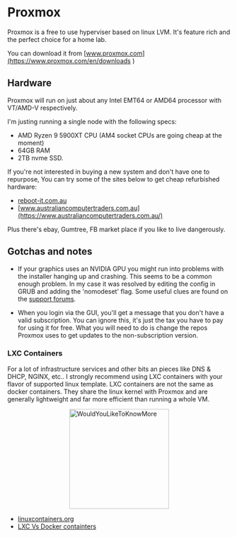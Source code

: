 # Proxmox

Proxmox is a free to use hyperviser based on linux LVM. It's feature rich and the perfect choice for a home lab. 

You can download it from [www.proxmox.com](https://www.proxmox.com/en/downloads )

## Hardware

Proxmox will run on just about any Intel EMT64 or AMD64 processor with VT/AMD-V respectively. 

I'm justing running a single node with the following specs: 

- AMD Ryzen 9 5900XT CPU (AM4 socket CPUs are going cheap at the moment)
- 64GB RAM
- 2TB nvme SSD. 

If you're not interested in buying a new system and don't have one to repurpose, You can try some of the sites below to get cheap refurbished hardware: 

- [reboot-it.com.au](https://reboot-it.com.au/)
- [www.australiancomputertraders.com.au](https://www.australiancomputertraders.com.au/)

Plus there's ebay, Gumtree, FB market place if you like to live dangerously. 

## Gotchas and notes

- If your graphics uses an NVIDIA GPU you might run into problems with the installer hanging up and crashing. This seems to be a common enough problem. In my case it was resolved by editing the config in GRUB and adding the 'nomodeset' flag. Some useful clues are found on the [support forums](https://forum.proxmox.com/threads/proxmox-8-installer-freezes-at-boot.129341/page-3#post-626839).

- When you login via the GUI, you'll get a message that you don't have a valid subscription. You can ignore this, it's just the tax you have to pay for using it for free. What you will need to do is change the repos Proxmox uses to get updates to the non-subscription version. 

### LXC Containers
For a lot of infrastructure services and other bits an pieces like DNS & DHCP, NGINX, etc.. I strongly recommend using LXC containers with your flavor of supported linux template. LXC containers are not the same as docker containers. They share the linux kernel with Proxmox and are generally lightweight and far more efficient than running a whole VM. 

<img src="/img/wouldyouliketoknowmore.jpg"
        alt="WouldYouLikeToKnowMore"
        width="225"
        height="225"
        style="display: block; margin: 0 auto" />
 
- [linuxcontainers.org](https://linuxcontainers.org/)
- [LXC Vs Docker containters](https://www.docker.com/blog/lxc-vs-docker/)





